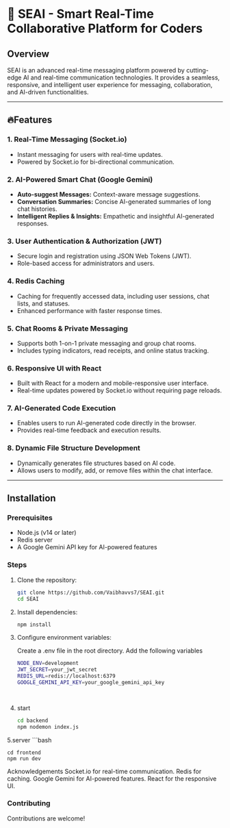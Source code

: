 # 👥 SEAI - Smart Real-Time Collaborative Platform for Coders

## Overview
SEAI is an advanced real-time messaging platform powered by cutting-edge AI and real-time communication technologies. It provides a seamless, responsive, and intelligent user experience for messaging, collaboration, and AI-driven functionalities.

---

## 🔥Features

### 1. Real-Time Messaging (Socket.io)
- Instant messaging for users with real-time updates.
- Powered by Socket.io for bi-directional communication.

### 2. AI-Powered Smart Chat (Google Gemini)
- **Auto-suggest Messages:** Context-aware message suggestions.
- **Conversation Summaries:** Concise AI-generated summaries of long chat histories.
- **Intelligent Replies & Insights:** Empathetic and insightful AI-generated responses.

### 3. User Authentication & Authorization (JWT)
- Secure login and registration using JSON Web Tokens (JWT).
- Role-based access for administrators and users.

### 4. Redis Caching
- Caching for frequently accessed data, including user sessions, chat lists, and statuses.
- Enhanced performance with faster response times.

### 5. Chat Rooms & Private Messaging
- Supports both 1-on-1 private messaging and group chat rooms.
- Includes typing indicators, read receipts, and online status tracking.

### 6. Responsive UI with React
- Built with React for a modern and mobile-responsive user interface.
- Real-time updates powered by Socket.io without requiring page reloads.

### 7. AI-Generated Code Execution
- Enables users to run AI-generated code directly in the browser.
- Provides real-time feedback and execution results.

### 8. Dynamic File Structure Development
- Dynamically generates file structures based on AI code.
- Allows users to modify, add, or remove files within the chat interface.

---

## Installation

### Prerequisites
- Node.js (v14 or later)
- Redis server
- A Google Gemini API key for AI-powered features

### Steps
1. Clone the repository:
   ```bash
   git clone https://github.com/Vaibhavvs7/SEAI.git
   cd SEAI

2. Install dependencies:

    ```bash
    npm install

3. Configure environment variables:

    Create a .env file in the root directory.
    Add the following variables
    ```bash
    NODE_ENV=development
    JWT_SECRET=your_jwt_secret
    REDIS_URL=redis://localhost:6379
    GOOGLE_GEMINI_API_KEY=your_google_gemini_api_key

  
4. start
     ```bash
     cd backend
     npm nodemon index.js
     
5.server
    ```bash
    
    cd frontend
    npm run dev


Acknowledgements
Socket.io for real-time communication.
Redis for caching.
Google Gemini for AI-powered features.
React for the responsive UI.

### Contributing
Contributions are welcome!


